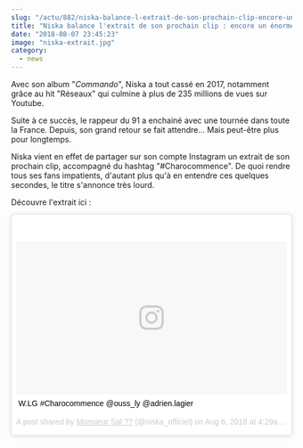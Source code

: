 ```yaml
--- 
slug: "/actu/882/niska-balance-l-extrait-de-son-prochain-clip-encore-un-enorme-tube-a-venir"
title: "Niska balance l'extrait de son prochain clip : encore un énorme tube à venir ?"
date: "2018-08-07 23:45:23"
image: "niska-extrait.jpg"
category:
  - news
---
```

<p>Avec son album "<em>Commando</em>", Niska a tout cassé en 2017, notamment grâce au hit "Réseaux" qui culmine à plus de 235 millions de vues sur Youtube.</p>

<p>Suite à ce succès, le rappeur du 91 a enchainé avec une tournée dans toute la France. Depuis, son grand retour se fait attendre... Mais peut-être plus pour longtemps. </p>

<p>Niska vient en effet de partager sur son compte Instagram un extrait de son prochain clip, accompagné du hashtag "#Charocommence". De quoi rendre tous ses fans impatients, d'autant plus qu'à en entendre ces quelques secondes, le titre s'annonce très lourd.</p>

<p>Découvre l'extrait ici :</p>

<blockquote class="instagram-media" data-instgrm-captioned data-instgrm-permalink="https://www.instagram.com/p/BmIsECfHMW3/?utm_source=ig_embed" data-instgrm-version="9" style=" background:#FFF; border:0; border-radius:3px; box-shadow:0 0 1px 0 rgba(0,0,0,0.5),0 1px 10px 0 rgba(0,0,0,0.15); margin: 1px; max-width:540px; min-width:326px; padding:0; width:99.375%; width:-webkit-calc(100% - 2px); width:calc(100% - 2px);"><div style="padding:8px;"> <div style=" background:#F8F8F8; line-height:0; margin-top:40px; padding:28.26388888888889% 0; text-align:center; width:100%;"> <div style=" background:url(data:image/png;base64,iVBORw0KGgoAAAANSUhEUgAAACwAAAAsCAMAAAApWqozAAAABGdBTUEAALGPC/xhBQAAAAFzUkdCAK7OHOkAAAAMUExURczMzPf399fX1+bm5mzY9AMAAADiSURBVDjLvZXbEsMgCES5/P8/t9FuRVCRmU73JWlzosgSIIZURCjo/ad+EQJJB4Hv8BFt+IDpQoCx1wjOSBFhh2XssxEIYn3ulI/6MNReE07UIWJEv8UEOWDS88LY97kqyTliJKKtuYBbruAyVh5wOHiXmpi5we58Ek028czwyuQdLKPG1Bkb4NnM+VeAnfHqn1k4+GPT6uGQcvu2h2OVuIf/gWUFyy8OWEpdyZSa3aVCqpVoVvzZZ2VTnn2wU8qzVjDDetO90GSy9mVLqtgYSy231MxrY6I2gGqjrTY0L8fxCxfCBbhWrsYYAAAAAElFTkSuQmCC); display:block; height:44px; margin:0 auto -44px; position:relative; top:-22px; width:44px;"></div></div> <p style=" margin:8px 0 0 0; padding:0 4px;"> <a href="https://www.instagram.com/p/BmIsECfHMW3/?utm_source=ig_embed" style=" color:#000; font-family:Arial,sans-serif; font-size:14px; font-style:normal; font-weight:normal; line-height:17px; text-decoration:none; word-wrap:break-word;" target="_blank">W.LG  #Charocommence @ouss_ly @adrien.lagier</a></p> <p style=" color:#c9c8cd; font-family:Arial,sans-serif; font-size:14px; line-height:17px; margin-bottom:0; margin-top:8px; overflow:hidden; padding:8px 0 7px; text-align:center; text-overflow:ellipsis; white-space:nowrap;">A post shared by <a href="https://www.instagram.com/niska_officiel/?utm_source=ig_embed" style=" color:#c9c8cd; font-family:Arial,sans-serif; font-size:14px; font-style:normal; font-weight:normal; line-height:17px;" target="_blank"> Monsieur Sal ??</a> (@niska_officiel) on <time style=" font-family:Arial,sans-serif; font-size:14px; line-height:17px;" datetime="2018-08-06T11:29:28+00:00">Aug 6, 2018 at 4:29am PDT</time></p></div></blockquote> <script async defer src="//www.instagram.com/embed.js"></script>